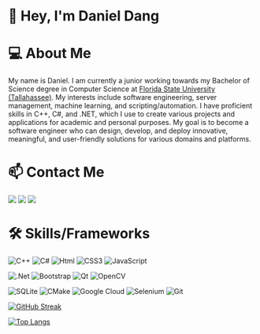 # 👋 Hey, I'm Daniel Dang

# 💻 About Me
My name is Daniel. I am currently a junior working towards my Bachelor of Science degree in Computer Science at [Florida State University (Tallahassee)](https://www.cs.fsu.edu/academics/undergraduate-programs/bscs/). My interests include software engineering, server management, machine learning, and scripting/automation. I have proficient skills in C++, C#, and .NET, which I use to create various projects and applications for academic and personal purposes. My goal is to become a software engineer who can design, develop, and deploy innovative, meaningful, and user-friendly solutions for various domains and platforms.


# 📫 Contact Me
<span>
    <a href="mailto:dtd21b@fsu.edu" target="blank"><img src="https://img.shields.io/badge/Microsoft_Outlook-0078D4?style=for-the-badge&logo=microsoft-outlook&logoColor=white"></a>
    <a href="https://www.linkedin.com/in/daniel-dang-cs/" target="blank"><img src="https://img.shields.io/badge/LinkedIn-0077B5?style=for-the-badge&logo=linkedin&logoColor=white"/></a>
    <a href="https://github.com/danieltdang" target="blank"><img src="https://img.shields.io/badge/GitHub-100000?style=for-the-badge&logo=github&logoColor=white"/></a>
</span>

# 🛠 Skills/Frameworks

![C++](https://img.shields.io/badge/c++-%2300599C.svg?style=for-the-badge&logo=c%2B%2B&logoColor=white)
![C#](https://img.shields.io/badge/c%23-A179DC?style=for-the-badge&logo=c-sharp&logoColor=white)
![Html](https://img.shields.io/badge/HTML5-E34F26?style=for-the-badge&logo=html5&logoColor=white)
![CSS3](https://img.shields.io/badge/css3-%231572B6.svg?style=for-the-badge&logo=css3&logoColor=white)
![JavaScript](https://img.shields.io/badge/JavaScript-323330?style=for-the-badge&logo=javascript&logoColor=F7DF1E)

![.Net](https://img.shields.io/badge/.NET-5C2D91?style=for-the-badge&logo=.net&logoColor=white)
![Bootstrap](https://img.shields.io/badge/Bootstrap-563D7C?style=for-the-badge&logo=bootstrap&logoColor=white)
![Qt](https://img.shields.io/badge/Qt-%23217346.svg?style=for-the-badge&logo=Qt&logoColor=white)
![OpenCV](https://img.shields.io/badge/opencv-%23white.svg?style=for-the-badge&logo=opencv&logoColor=white)

![SQLite](https://img.shields.io/badge/sqlite-%2307405e.svg?style=for-the-badge&logo=sqlite&logoColor=white)
![CMake](https://img.shields.io/badge/CMake-%23008FBA.svg?style=for-the-badge&logo=cmake&logoColor=white)
![Google Cloud](https://img.shields.io/badge/GoogleCloud-%234285F4.svg?style=for-the-badge&logo=google-cloud&logoColor=white)
![Selenium](https://img.shields.io/badge/-selenium-%43B02A?style=for-the-badge&logo=selenium&logoColor=white)
![Git](https://img.shields.io/badge/Git-F05032?style=for-the-badge&logo=git&logoColor=white)

<span>

[![GitHub Streak](https://streak-stats.demolab.com?user=danieltdang&theme=dark&background=000000&card_width=550)](https://git.io/streak-stats)

[![Top Langs](https://github-readme-stats.vercel.app/api/top-langs/?username=danieltdang&layout=compact&theme=vision-friendly-dark&card_width=550)](https://github.com/anuraghazra/github-readme-stats)

</span>
